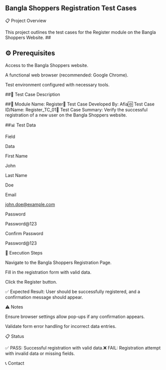 ## Bangla Shoppers Registration Test Cases 

📋 Project Overview

 This project outlines the test cases for the Register module on the Bangla Shoppers Website. ##

## ⚙️ **Prerequisites**

Access to the Bangla Shoppers website.

A functional web browser (recommended: Google Chrome).

Test environment configured with necessary tools.

##📝 Test Case Description

##📌 Module Name: Register👤 Test Case Developed By: Afia🆔 Test Case ID/Name: Register_TC_01📄 Test Case Summary: Verify the successful registration of a new user on the Bangla Shoppers website.

##📊 Test Data

Field

Data

First Name

John

Last Name

Doe

Email

john.doe@example.com

Password

Password@123

Confirm Password

Password@123

🚀 Execution Steps

Navigate to the Bangla Shoppers Registration Page.

Fill in the registration form with valid data.

Click the Register button.

✅ Expected Result: User should be successfully registered, and a confirmation message should appear.

⚠️ Notes

Ensure browser settings allow pop-ups if any confirmation appears.

Validate form error handling for incorrect data entries.

📋 Status

✅ PASS: Successful registration with valid data.❌ FAIL: Registration attempt with invalid data or missing fields.

📞 Contact
